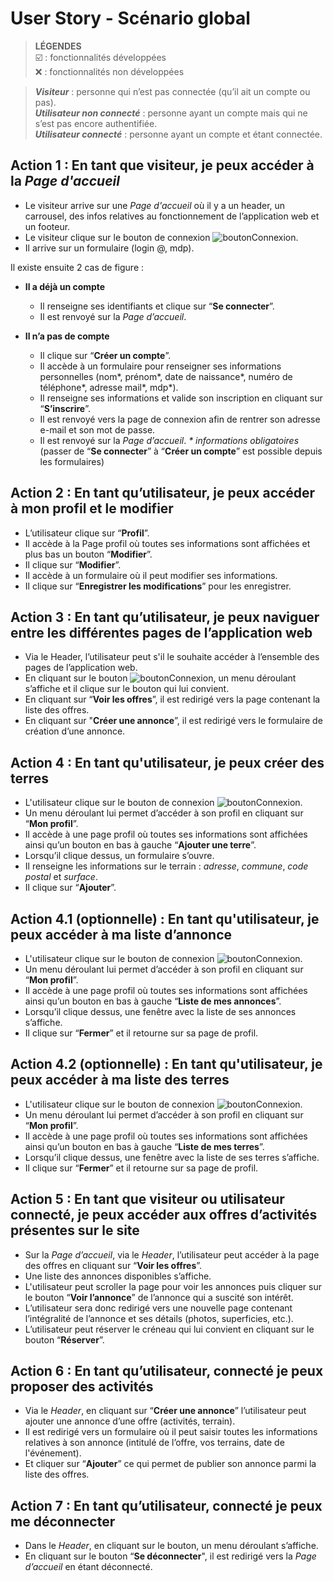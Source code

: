 # User Story - Scénario global


> **LÉGENDES**  
> :ballot_box_with_check: : fonctionnalités développées  
> :x: : fonctionnalités non développées

> ***Visiteur*** : personne qui n’est pas connectée (qu’il ait un compte ou pas).  
> ***Utilisateur non connecté*** : personne ayant un compte mais qui ne s’est pas encore authentifiée.  
> ***Utilisateur connecté*** : personne ayant un compte et étant connectée.


## Action 1 : En tant que visiteur, je peux accéder à la *Page d'accueil* 

* Le visiteur arrive sur une _Page d'accueil_ où il y a un header, un carrousel, des infos relatives au fonctionnement de l’application web et un footeur.
* Le visiteur clique sur le bouton de connexion ![boutonConnexion](https://user-images.githubusercontent.com/56674425/124838381-fee58b00-df86-11eb-9705-f613a408f450.png).
* Il arrive sur un formulaire (login @, mdp).

Il existe ensuite 2 cas de figure :
* **Il a déjà un compte**
   * Il renseigne ses identifiants et clique sur “**Se connecter**”.
   * Il est renvoyé sur la _Page d’accueil_.

* **Il n’a pas de compte**
   * Il clique sur “**Créer un compte**”. 
   * Il accède à un formulaire pour renseigner ses informations personnelles (nom*, prénom*, date de naissance*, numéro de téléphone*, adresse mail*, mdp*).
   * Il renseigne ses informations et valide son inscription en cliquant sur “**S’inscrire**”. 
   * Il est renvoyé vers la page de connexion afin de rentrer son adresse e-mail et son mot de passe. 
   * Il est renvoyé sur la _Page d’accueil_.
*\* informations obligatoires*
(passer de “**Se connecter**” à “**Créer un compte**” est possible depuis les formulaires)


## Action 2 : En tant qu’utilisateur, je peux accéder à mon profil et le modifier

* L’utilisateur clique sur “**Profil**”.
* Il accède à la Page profil où toutes ses informations sont affichées et plus bas un bouton “**Modifier**”.
* Il clique sur “**Modifier**”.
* Il accède à un formulaire où il peut modifier ses informations.
* Il clique sur “**Enregistrer les modifications**” pour les enregistrer.


## Action 3 : En tant qu’utilisateur, je peux naviguer entre les différentes pages de l’application web

* Via le Header, l’utilisateur peut s'il le souhaite accéder à l’ensemble des pages de l’application web.
* En cliquant sur le bouton ![boutonConnexion](https://user-images.githubusercontent.com/56674425/124838381-fee58b00-df86-11eb-9705-f613a408f450.png), un menu déroulant s’affiche et il clique sur le bouton qui lui convient.
* En cliquant sur “**Voir les offres**”, il est redirigé vers la page contenant la liste des offres.
* En cliquant sur "**Créer une annonce**”, il est redirigé vers le formulaire de création d’une annonce.


## Action 4 : En tant qu'utilisateur, je peux créer des terres

* L'utilisateur clique sur le bouton de connexion ![boutonConnexion](https://user-images.githubusercontent.com/56674425/124838381-fee58b00-df86-11eb-9705-f613a408f450.png).
* Un menu déroulant lui permet d’accéder à son profil en cliquant sur “**Mon profil**”.
* Il accède à une page profil où toutes ses informations sont affichées ainsi qu’un bouton en bas à gauche “**Ajouter une terre**”.
* Lorsqu’il clique dessus, un formulaire s’ouvre. 
* Il renseigne les informations sur le terrain : _adresse_, _commune_, _code postal_ et _surface_.
* Il clique sur “**Ajouter**”.


## Action 4.1 (optionnelle) : En tant qu'utilisateur, je peux accéder à ma liste d’annonce

* L'utilisateur clique sur le bouton de connexion ![boutonConnexion](https://user-images.githubusercontent.com/56674425/124838381-fee58b00-df86-11eb-9705-f613a408f450.png).
* Un menu déroulant lui permet d’accéder à son profil en cliquant sur “**Mon profil**”.
* Il accède à une page profil où toutes ses informations sont affichées ainsi qu’un bouton en bas à gauche “**Liste de mes annonces**”.
* Lorsqu’il clique dessus, une fenêtre avec la liste de ses annonces s’affiche.
* Il clique sur “**Fermer**” et il retourne sur sa page de profil.


## Action 4.2 (optionnelle) : En tant qu'utilisateur, je peux accéder à ma liste des terres

* L'utilisateur clique sur le bouton de connexion ![boutonConnexion](https://user-images.githubusercontent.com/56674425/124838381-fee58b00-df86-11eb-9705-f613a408f450.png). 
* Un menu déroulant lui permet d’accéder à son profil en cliquant sur “**Mon profil**”.
* Il accède à une page profil où toutes ses informations sont affichées ainsi qu’un bouton en bas à gauche “**Liste de mes terres**”.
* Lorsqu’il clique dessus, une fenêtre avec la liste de ses terres s’affiche.
* Il clique sur “**Fermer**” et  il retourne sur sa page de profil.


## Action 5 : En tant que visiteur ou utilisateur connecté, je peux accéder aux offres d’activités présentes sur le site

* Sur la _Page d’accueil_, via le _Header_, l’utilisateur peut accéder à la page des offres en cliquant sur “**Voir les offres**”.
* Une liste des annonces disponibles s’affiche.
* L'utilisateur peut scroller la page pour voir les annonces puis cliquer sur le bouton “**Voir l’annonce**” de l’annonce qui a suscité son intérêt.
* L’utilisateur sera donc redirigé vers une nouvelle page contenant l’intégralité de l’annonce et ses détails (photos, superficies, etc.).
* L’utilisateur peut réserver le créneau qui lui convient en cliquant sur le bouton “**Réserver**”.


## Action 6 : En tant qu’utilisateur, connecté je peux proposer des activités

* Via le _Header_, en cliquant sur “**Créer une annonce**” l’utilisateur peut ajouter une annonce d’une offre (activités, terrain).
* Il est redirigé vers un formulaire où il peut saisir toutes les informations relatives à son annonce (intitulé de l’offre, vos terrains, date de l'événement).
* Et cliquer sur “**Ajouter**” ce qui permet de publier son annonce parmi la liste des offres.


## Action 7 : En tant qu’utilisateur, connecté je peux me déconnecter

* Dans le _Header_, en cliquant sur le bouton, un menu déroulant s’affiche.
* En cliquant sur le bouton “**Se déconnecter**", il est redirigé vers la _Page d’accueil_ en étant déconnecté.